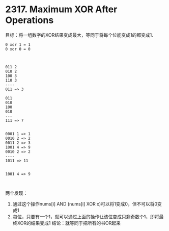 # 2317. Maximum XOR After Operations


目标：将一组数字的XOR结果变成最大，等同于将每个位能变成1的都变成1.
```
0 xor 1 = 1
0 xor 0 = 0



011 2
010 2 
100 3
110 3
----
011 => 3

011
010
100
010
---
111 => 7


0001 1 => 1
0010 2 => 2
0011 2 => 3
1001 4 => 9
0010 2 => 2
----
1011 => 11


1001 4 => 9



```
两个发现：
1. 通过这个操作nums[i] AND (nums[i] XOR x)可以将1变成0，但不可以将0变成1
2. 每位，只要有一个1，就可以通过上面的操作让该位变成只剩奇数个1，即将最终XOR的结果变成1
   结论：就等同于把所有的书OR起来